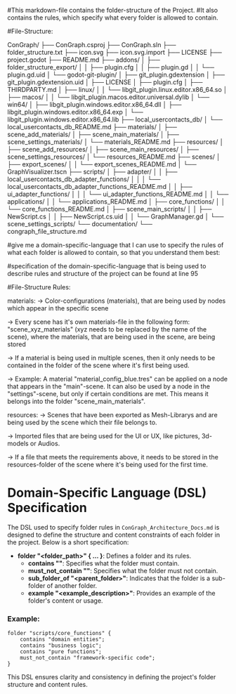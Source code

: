 #This markdown-file contains the folder-structure of the Project. 
#It also contains the rules, which specify what every folder is allowed to contain.

#File-Structure:

ConGraph/
├── ConGraph.csproj
├── ConGraph.sln
├── folder_structure.txt
├── icon.svg
├── icon.svg.import
├── LICENSE
├── project.godot
├── README.md
├── addons/
│   ├── folder_structure_export/
│   │   ├── plugin.cfg
│   │   ├── plugin.gd
│   │   └── plugin.gd.uid
│   └── godot-git-plugin/
│       ├── git_plugin.gdextension
│       ├── git_plugin.gdextension.uid
│       ├── LICENSE
│       ├── plugin.cfg
│       ├── THIRDPARTY.md
│       ├── linux/
│       │   └── libgit_plugin.linux.editor.x86_64.so
│       ├── macos/
│       │   └── libgit_plugin.macos.editor.universal.dylib
│       └── win64/
│           ├── libgit_plugin.windows.editor.x86_64.dll
│           ├── libgit_plugin.windows.editor.x86_64.exp
│           └── libgit_plugin.windows.editor.x86_64.lib
├── local_usercontacts_db/
│   └── local_usercontacts_db_README.md
├── materials/
│   ├── scene_add_materials/
│   ├── scene_main_materials/
│   ├── scene_settings_materials/
│   └── materials_README.md
├── resources/
│   ├── scene_add_resources/
│   ├── scene_main_resources/
│   ├── scene_settings_resources/
│   └── resources_README.md
├── scenes/
│   ├── export_scenes/
│   │   └── export_scenes_README.md
│   └── GraphVisualizer.tscn
├── scripts/
│   ├── adapter/
│   │   ├── local_usercontacts_db_adapter_functions/
│   │   │   └── local_usercontacts_db_adapter_functions_README.md
│   │   ├── ui_adapter_functions/
│   │   │   └── ui_adapter_functions_README.md
│   │   └── applications/
│   │       └── applications_README.md
│   ├── core_functions/
│   │   └── core_functions_README.md
│   ├── scene_main_scripts/
│   │   ├── NewScript.cs
│   │   ├── NewScript.cs.uid
│   │   └── GraphManager.gd
│   └── scene_settings_scripts/ 
└── documentation/
    └── congraph_file_structure.md

#give me a domain-specific-language that I can use to specify the rules of what each folder is allowed to contain, so that you understand them best:

#specification of the domain-specific-language that is being used to describe rules and structure of the project can be found at line 95

#File-Structure Rules:

materials:
-> Color-configurations (materials), that are being used by nodes which appear in the specific scene

-> Every scene has it's own materials-file in the following form: "scene_xyz_materials" (xyz needs to be replaced 
   by the name of the scene), where the materials, that are being used in the scene, are being stored

-> If a material is being used in multiple scenes, then it only needs to be contained in the folder of the scene 
   where it's first being used.

-> Example: A material "material_config_blue.tres" can be applied on a node that appears in the "main"-scene.
            It can also be used by a node in the "settings"-scene, but only if certain conditions are met.
            This means it belongs into the folder "scene_main_materials".

resources:
-> Scenes that have been exported as Mesh-Librarys and are being used by the scene which their file belongs to.

-> Imported files that are being used for the UI or UX, like pictures, 3d-models or Audios.

-> If a file that meets the requirements above, it needs to be stored in the resources-folder of the scene where 
   it's being used for the first time.

# Domain-Specific Language (DSL) Specification

The DSL used to specify folder rules in `ConGraph_Architecture_Docs.md` is designed to define the structure and content constraints of each folder in the project. Below is a short specification:

- **folder "<folder_path>" { ... }**: Defines a folder and its rules.
  - **contains "<description>"**: Specifies what the folder must contain.
  - **must_not_contain "<description>"**: Specifies what the folder must not contain.
  - **sub_folder_of "<parent_folder>"**: Indicates that the folder is a sub-folder of another folder.
  - **example "<example_description>"**: Provides an example of the folder's content or usage.

### Example:
```dsl
folder "scripts/core_functions" {
    contains "domain entities";
    contains "business logic";
    contains "pure functions";
    must_not_contain "framework-specific code";
}
```

This DSL ensures clarity and consistency in defining the project's folder structure and content rules.



